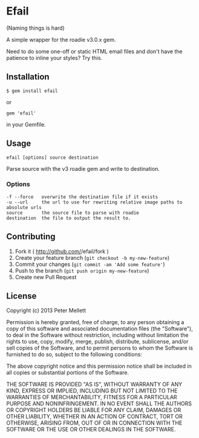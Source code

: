 # Efail

(Naming things is hard)

A simple wrapper for the roadie v3.0.x gem.

Need to do some one-off or static HTML email files and don't have the patience to inline your styles? Try this.

## Installation

    $ gem install efail

or

    gem 'efail'

in your Gemfile.

## Usage

`efail [options] source destination`

Parse source with the v3 roadie gem and write to destination.

### Options

    -f --force   overwrite the destination file if it exists
    -u --url     the url to use for rewriting relative image paths to absolute urls
    source       the source file to parse with roadie
    destination  the file to output the result to.

## Contributing

1. Fork it ( http://github.com/<my-github-username>/efail/fork )
2. Create your feature branch (`git checkout -b my-new-feature`)
3. Commit your changes (`git commit -am 'Add some feature'`)
4. Push to the branch (`git push origin my-new-feature`)
5. Create new Pull Request

## License

Copyright (c) 2013 Peter Mellett

Permission is hereby granted, free of charge, to any person obtaining a copy
of this software and associated documentation files (the "Software"), to deal
in the Software without restriction, including without limitation the rights
to use, copy, modify, merge, publish, distribute, sublicense, and/or sell
copies of the Software, and to permit persons to whom the Software is
furnished to do so, subject to the following conditions:

The above copyright notice and this permission notice shall be included in all
copies or substantial portions of the Software.

THE SOFTWARE IS PROVIDED "AS IS", WITHOUT WARRANTY OF ANY KIND, EXPRESS OR
IMPLIED, INCLUDING BUT NOT LIMITED TO THE WARRANTIES OF MERCHANTABILITY,
FITNESS FOR A PARTICULAR PURPOSE AND NONINFRINGEMENT. IN NO EVENT SHALL THE
AUTHORS OR COPYRIGHT HOLDERS BE LIABLE FOR ANY CLAIM, DAMAGES OR OTHER
LIABILITY, WHETHER IN AN ACTION OF CONTRACT, TORT OR OTHERWISE, ARISING FROM,
OUT OF OR IN CONNECTION WITH THE SOFTWARE OR THE USE OR OTHER DEALINGS IN THE
SOFTWARE.
